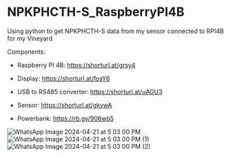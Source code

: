 # NPKPHCTH-S_RaspberryPI4B
Using python to get NPKPHCTH-S data from my sensor connected to RPI4B for my Vineyard

Components:
- Raspberry PI 4B: https://shorturl.at/grsy4

- Display: https://shorturl.at/fosY6

- USB to RS485 converter: https://shorturl.at/uAGU3

- Sensor: https://shorturl.at/gkvwA

- Powerbank: https://rb.gy/906wb5

![WhatsApp Image 2024-04-21 at 5 03 00 PM](https://github.com/alessandrofesti/NPKPHCTH-S_RaspberryPI4B/assets/20478513/368e0af3-1abe-42cc-8f9b-76e737da7fc3)
![WhatsApp Image 2024-04-21 at 5 03 00 PM (1)](https://github.com/alessandrofesti/NPKPHCTH-S_RaspberryPI4B/assets/20478513/d4c64b15-ce99-4c8f-978c-48068a2115f5)
![WhatsApp Image 2024-04-21 at 5 03 00 PM (2)](https://github.com/alessandrofesti/NPKPHCTH-S_RaspberryPI4B/assets/20478513/d9681ba4-e8ce-45cb-8507-6aa15c7833ae)
